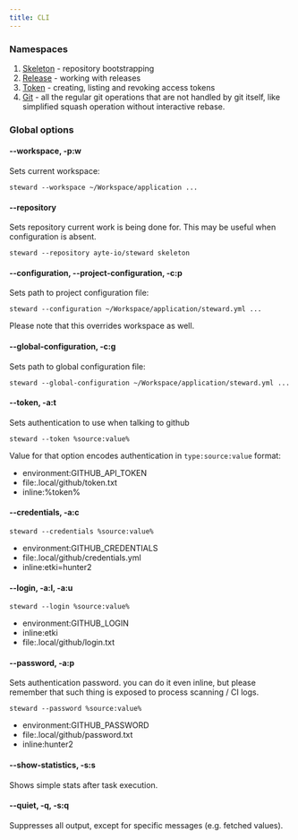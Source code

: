 ```yaml
---
title: CLI
---
```


<div id="global-options"></div>

### Namespaces

1. [Skeleton](skeleton) - repository bootstrapping
2. [Release](release) - working with releases
3. [Token](token) - creating, listing and revoking access tokens
4. [Git](git) - all the regular git operations that are not handled by
git itself, like simplified squash operation without interactive 
rebase.

### Global options

#### --workspace, -p:w

Sets current workspace:

```
steward --workspace ~/Workspace/application ...
```

#### --repository

Sets repository current work is being done for. This may be useful when 
configuration is absent.

```console
steward --repository ayte-io/steward skeleton
```

#### --configuration, --project-configuration, -c:p

Sets path to project configuration file:

```console
steward --configuration ~/Workspace/application/steward.yml ...
```

Please note that this overrides workspace as well.

#### --global-configuration, -c:g

Sets path to global configuration file:

```console
steward --global-configuration ~/Workspace/application/steward.yml ...
```

#### --token, -a:t

Sets authentication to use when talking to github

```console
steward --token %source:value%
```

Value for that option encodes authentication in `type:source:value` 
format:

- environment:GITHUB_API_TOKEN
- file:.local/github/token.txt
- inline:%token%

#### --credentials, -a:c

```console
steward --credentials %source:value%
```

- environment:GITHUB_CREDENTIALS
- file:.local/github/credentials.yml
- inline:etki=hunter2

#### --login, -a:l, -a:u

```console
steward --login %source:value%
```

- environment:GITHUB_LOGIN
- inline:etki
- file:.local/github/login.txt

#### --password, -a:p

Sets authentication password. you can do it even inline, but please 
remember that such thing is exposed to process scanning / CI logs. 

```console
steward --password %source:value%
```

- environment:GITHUB_PASSWORD
- file:.local/github/password.txt
- inline:hunter2

#### --show-statistics, -s:s

Shows simple stats after task execution.

#### --quiet, -q, -s:q

Suppresses all output, except for specific messages (e.g. fetched 
values).
